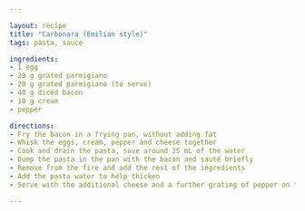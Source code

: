 ```yaml
---

layout: recipe
title: "Carbonara (Emilian style)"
tags: pasta, sauce

ingredients:
- 1 egg
- 20 g grated parmigiano
- 20 g grated parmigiano (to serve)
- 40 g diced bacon
- 10 g cream
- pepper

directions:
- Fry the bacon in a frying pan, without adding fat
- Whisk the eggs, cream, pepper and cheese together
- Cook and drain the pasta, save around 25 mL of the water
- Dump the pasta in the pan with the bacon and sauté briefly
- Remove from the fire and add the rest of the ingredients
- Add the pasta water to help thicken
- Serve with the additional cheese and a further grating of pepper on top

---
```

